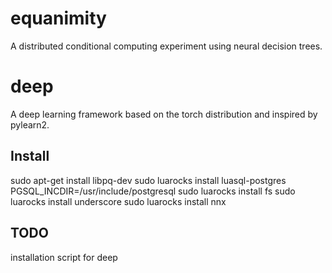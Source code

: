 # equanimity #
A distributed conditional computing experiment using neural 
decision trees.

# deep #

A deep learning framework based on the torch distribution and 
inspired by pylearn2.

## Install ##
sudo apt-get install libpq-dev
sudo luarocks install luasql-postgres PGSQL_INCDIR=/usr/include/postgresql
sudo luarocks install fs
sudo luarocks install underscore
sudo luarocks install nnx

## TODO ##
installation script for deep
